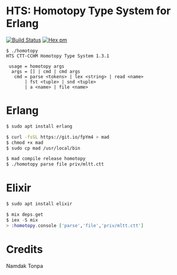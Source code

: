 # HTS: Homotopy Type System for Erlang

[![Build Status](https://travis-ci.com/groupoid/homotopy.svg?branch=master)](https://travis-ci.com/groupoid/homotopy)
[![Hex pm](http://img.shields.io/hexpm/v/homotopy.svg?style=flat)](https://hex.pm/packages/homotopy)

```
$ ./homotopy
HTS CTT-CCHM Homotopy Type System 1.3.1

 usage = homotopy args
  args = [] | cmd | cmd args
   cmd = parse <tokens> | lex <string> | read <name>
       | fst <tuple> | snd <tuple>
       | a <name> | file <name>
```

# Erlang

```sh
$ sudo apt install erlang
```
```sh
$ curl -fsSL https://git.io/fpYm4 > mad
$ chmod +x mad
$ sudo cp mad /usr/local/bin
```
```sh
$ mad compile release homotopy
$ ./homotopy parse file priv/mltt.ctt
```

# Elixir

```elixir
$ sudo apt install elixir
```
```elixir
$ mix deps.get
$ iex -S mix
> :homotopy.console ['parse','file','priv/mltt.ctt']
```

# Credits

Namdak Tonpa
